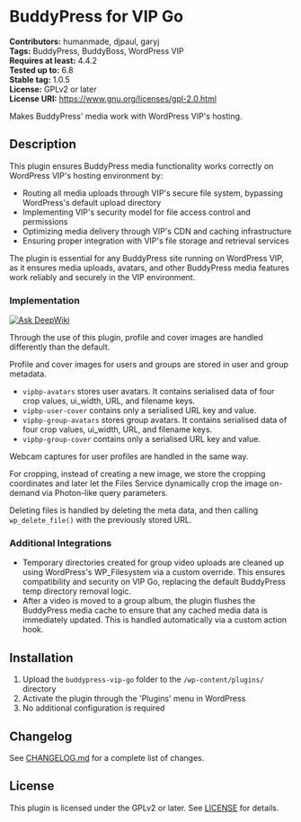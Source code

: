 # BuddyPress for VIP Go

**Contributors:** humanmade, djpaul, garyj  
**Tags:** BuddyPress, BuddyBoss, WordPress VIP  
**Requires at least:** 4.4.2  
**Tested up to:** 6.8  
**Stable tag:** 1.0.5  
**License:** GPLv2 or later  
**License URI:** https://www.gnu.org/licenses/gpl-2.0.html

Makes BuddyPress' media work with WordPress VIP's hosting.

## Description

This plugin ensures BuddyPress media functionality works correctly on WordPress VIP's hosting environment by:

- Routing all media uploads through VIP's secure file system, bypassing WordPress's default upload directory
- Implementing VIP's security model for file access control and permissions
- Optimizing media delivery through VIP's CDN and caching infrastructure
- Ensuring proper integration with VIP's file storage and retrieval services

The plugin is essential for any BuddyPress site running on WordPress VIP, as it ensures media uploads, avatars, and other BuddyPress media features work reliably and securely in the VIP environment.

### Implementation

[![Ask DeepWiki](https://deepwiki.com/badge.svg)](https://deepwiki.com/Automattic/BuddyPress-VIP-Go)

Through the use of this plugin, profile and cover images are handled differently than the default.

Profile and cover images for users and groups are stored in user and group metadata.

- `vipbp-avatars` stores user avatars. It contains serialised data of four crop values, ui_width, URL, and filename keys.
- `vipbp-user-cover` contains only a serialised URL key and value.
- `vipbp-group-avatars` stores group avatars. It contains serialised data of four crop values, ui_width, URL, and filename keys. 
- `vipbp-group-cover` contains only a serialised URL key and value.

Webcam captures for user profiles are handled in the same way.

For cropping, instead of creating a new image, we store the cropping coordinates and later let the Files Service dynamically crop the image on-demand via Photon-like query parameters.

Deleting files is handled by deleting the meta data, and then calling `wp_delete_file()` with the previously stored URL.

### Additional Integrations

- Temporary directories created for group video uploads are cleaned up using WordPress's WP_Filesystem via a custom override. This ensures compatibility and security on VIP Go, replacing the default BuddyPress temp directory removal logic.
- After a video is moved to a group album, the plugin flushes the BuddyPress media cache to ensure that any cached media data is immediately updated. This is handled automatically via a custom action hook.

## Installation

1. Upload the `buddypress-vip-go` folder to the `/wp-content/plugins/` directory
2. Activate the plugin through the 'Plugins' menu in WordPress
3. No additional configuration is required

## Changelog

See [CHANGELOG.md](CHANGELOG.md) for a complete list of changes.

## License

This plugin is licensed under the GPLv2 or later. See [LICENSE](LICENSE) for details.
